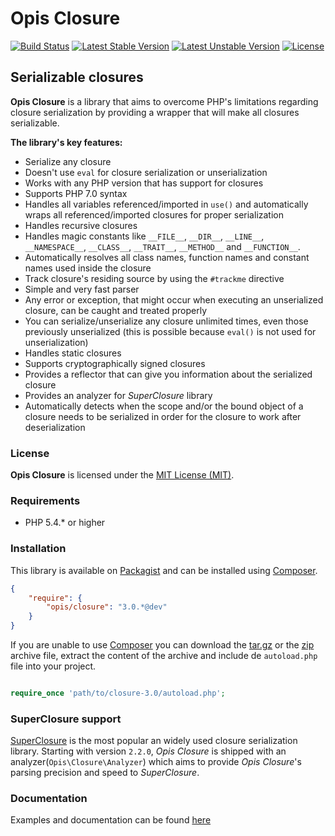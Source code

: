 Opis Closure
====================
[![Build Status](https://travis-ci.org/opis/closure.png?branch=3.0)](https://travis-ci.org/opis/closure)
[![Latest Stable Version](https://poser.pugx.org/opis/closure/v/stable.png)](https://packagist.org/packages/opis/closure)
[![Latest Unstable Version](https://poser.pugx.org/opis/closure/v/unstable.png)](https://packagist.org/packages/opis/closure)
[![License](https://poser.pugx.org/opis/closure/license.png)](https://packagist.org/packages/opis/closure)

Serializable closures
---------------------
**Opis Closure** is a library that aims to overcome PHP's limitations regarding closure
serialization by providing a wrapper that will make all closures serializable. 

**The library's key features:**

* Serialize any closure
* Doesn't use `eval` for closure serialization or unserialization
* Works with any PHP version that has support for closures
* Supports PHP 7.0 syntax
* Handles all variables referenced/imported in `use()` and automatically wraps all referenced/imported closures for
proper serialization
* Handles recursive closures
* Handles magic constants like `__FILE__`, `__DIR__`, `__LINE__`, `__NAMESPACE__`, `__CLASS__`,
`__TRAIT__`, `__METHOD__` and `__FUNCTION__`.
* Automatically resolves all class names, function names and constant names used inside the closure
* Track closure's residing source by using the `#trackme` directive
* Simple and very fast parser
* Any error or exception, that might occur when executing an unserialized closure, can be caught and treated properly
* You can serialize/unserialize any closure unlimited times, even those previously unserialized
(this is possible because `eval()` is not used for unserialization)
* Handles static closures
* Supports cryptographically signed closures
* Provides a reflector that can give you information about the serialized closure
* Provides an analyzer for *SuperClosure* library
* Automatically detects when the scope and/or the bound object of a closure needs to be serialized
in order for the closure to work after deserialization


### License

**Opis Closure** is licensed under the [MIT License (MIT)](http://opensource.org/licenses/MIT). 

### Requirements

* PHP 5.4.* or higher

### Installation

This library is available on [Packagist](https://packagist.org/packages/opis/closure) and can be installed using [Composer](http://getcomposer.org).

```json
{
    "require": {
        "opis/closure": "3.0.*@dev"
    }
}
```

If you are unable to use [Composer](http://getcomposer.org) you can download the
[tar.gz](https://github.com/opis/closure/archive/3.0.tar.gz) or the [zip](https://github.com/opis/closure/archive/3.0.zip)
archive file, extract the content of the archive and include de `autoload.php` file into your project. 

```php

require_once 'path/to/closure-3.0/autoload.php';

```

### SuperClosure support

[SuperClosure](https://github.com/jeremeamia/super_closure) is the most 
popular an widely used closure serialization library. 
Starting with version `2.2.0`, *Opis Closure* is shipped with an analyzer(`Opis\Closure\Analyzer`)
which aims to provide *Opis Closure*'s parsing precision and speed to *SuperClosure*.

### Documentation

Examples and documentation can be found [here](http://opis.io/closure)
